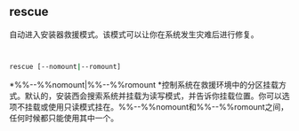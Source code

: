 ## rescue 


自动进入安装器救援模式。该模式可以让你在系统发生灾难后进行修复。



```bash


rescue [--nomount|--romount]


```



  *%%--%%nomount|%%--%%romount
    *控制系统在救援环境中的分区挂载方式。默认的，安装西会搜索系统并挂载为读写模式，并告诉你挂载位置。你可以选项不挂载或使用只读模式挂在。%%--%%nomount和%%--%%romount之间，任何时候都只能使用其中一个。

